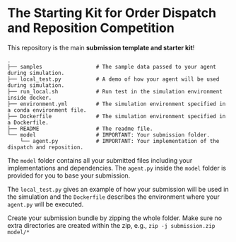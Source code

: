 # The Starting Kit for Order Dispatch and Reposition Competition

This repository is the main **submission template and starter kit**!

```
.
├── samples                 # The sample data passed to your agent during simulation.
├── local_test.py           # A demo of how your agent will be used during simulation.
├── run_local.sh            # Run test in the simulation environment inside docker.
├── environment.yml         # The simulation environment specified in a conda environment file.
├── Dockerfile              # The simulation environment specified in a Dockerfile.
├── README                  # The readme file.
└── model                   # IMPORTANT: Your submission folder.
    └── agent.py            # IMPORTANT: Your implementation of the dispatch and reposition.
```

The `model` folder contains all your submitted files including your implementations and dependencies. The `agent.py` inside the `model` folder is provided for you to base your submission.

The `local_test.py` gives an example of how your submission will be used in the simulation and the `Dockerfile` describes the environment where your `agent.py` will be executed.

Create your submission bundle by zipping the whole folder. Make sure no extra directories are created within the zip, e.g., `zip -j submission.zip model/*`

